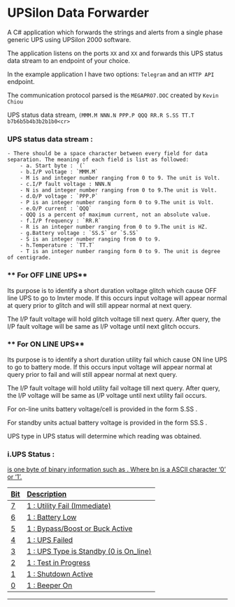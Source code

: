 # UPSilon Data Forwarder
 A C# application which forwards the strings and alerts from a single phase generic UPS using UPSilon 2000 software.
 
 The application listens on the ports `XX` and `XX` and forwards this UPS status data stream to an endpoint of your choice.
 
 In the example application I have two options: `Telegram` and an `HTTP API` endpoint.
 
 The communication protocol parsed is the `MEGAPRO7.DOC` created by `Kevin Chiou`

UPS status data stream,
`(MMM.M NNN.N PPP.P QQQ RR.R S.SS TT.T b7b6b5b4b3b2b1b0<cr>`

### UPS status data stream :
    - There should be a space character between every field for data separation. The meaning of each field is list as followed:
        - a. Start byte : `(`
        - b.I/P voltage : `MMM.M`
        - M is and integer number ranging from 0 to 9. The unit is Volt.
        - c.I/P fault voltage : NNN.N
        - N is and integer number ranging from 0 to 9.The unit is Volt.
        - d.O/P voltage : `PPP.P`
        - P is an integer number ranging form 0 to 9.The unit is Volt.
        - e.O/P current : `QQQ`
        - QQQ is a percent of maximum current, not an absolute value.
        - f.I/P frequency : `RR.R`
        - R is an integer number ranging from 0 to 9.The unit is HZ.
        - g.Battery voltage : `SS.S` or `S.SS`
        - S is an integer number ranging from 0 to 9.
        - h.Temperature : `TT.T`
        - T is an integer number ranging form 0 to 9. The unit is degree of centigrade.

### ** For OFF LINE UPS**
Its purpose is to identify a short duration voltage glitch
which cause OFF line UPS to go to Invter mode.
 If this occurs
input voltage will appear normal at query prior to glitch and
will still appear normal at next query.

The I/P fault voltage will hold glitch voltage till next
query. After query, the I/P fault voltage will be same as I/P
voltage until next glitch occurs.

### ** For ON LINE UPS**
Its purpose is to identify a short duration utility fail
which cause ON line UPS to go to battery mode.
 If this occurs
input voltage will appear normal at query prior to fail and
will still appear normal at next query.

The I/P fault voltage will hold utility fail voltage till
next query. After query, the I/P voltage will be same as I/P
voltage until next utility fail occurs.

For on-line units battery voltage/cell is provided in the
form S.SS .

For standby units actual battery voltage is provided in
the form SS.S .

UPS type in UPS status will determine which reading was
obtained.



### i.UPS Status : <U>
<U> is one byte of binary information such as
<b7b6b5b4b3b2b1b0>.
Where bn is a ASCII character ‘0’ or ‘1’.

|Bit|Description|
| :------------| :------------ |
|7|1 : Utility Fail (Immediate)|
|6|1 : Battery Low|
|5|1 : Bypass/Boost or Buck Active|
|4|1 : UPS Failed|
|3|1 : UPS Type is Standby (0 is On_line)|
|2|1 : Test in Progress|
|1|1 : Shutdown Active|
|0|1 : Beeper On|

---
